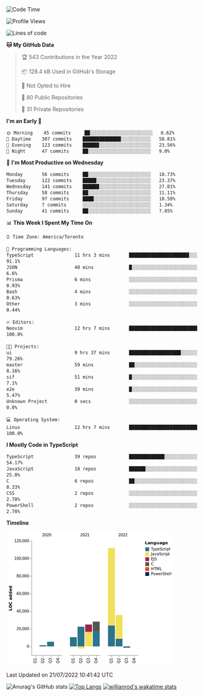 <!--START_SECTION:waka-->
![Code Time](http://img.shields.io/badge/Code%20Time-259%20hrs%2031%20mins-blue)

![Profile Views](http://img.shields.io/badge/Profile%20Views-0-blue)

![Lines of code](https://img.shields.io/badge/From%20Hello%20World%20I%27ve%20Written-236%20Thousand%20lines%20of%20code-blue)

**🐱 My GitHub Data** 

> 🏆 543 Contributions in the Year 2022
 > 
> 📦 128.4 kB Used in GitHub's Storage 
 > 
> 🚫 Not Opted to Hire
 > 
> 📜 80 Public Repositories 
 > 
> 🔑 31 Private Repositories  
 > 
**I'm an Early 🐤** 

```text
🌞 Morning    45 commits     ██░░░░░░░░░░░░░░░░░░░░░░░   8.62% 
🌆 Daytime    307 commits    ██████████████░░░░░░░░░░░   58.81% 
🌃 Evening    123 commits    ██████░░░░░░░░░░░░░░░░░░░   23.56% 
🌙 Night      47 commits     ██░░░░░░░░░░░░░░░░░░░░░░░   9.0%

```
📅 **I'm Most Productive on Wednesday** 

```text
Monday       56 commits     ██░░░░░░░░░░░░░░░░░░░░░░░   10.73% 
Tuesday      122 commits    █████░░░░░░░░░░░░░░░░░░░░   23.37% 
Wednesday    141 commits    ██████░░░░░░░░░░░░░░░░░░░   27.01% 
Thursday     58 commits     ██░░░░░░░░░░░░░░░░░░░░░░░   11.11% 
Friday       97 commits     ████░░░░░░░░░░░░░░░░░░░░░   18.58% 
Saturday     7 commits      ░░░░░░░░░░░░░░░░░░░░░░░░░   1.34% 
Sunday       41 commits     ██░░░░░░░░░░░░░░░░░░░░░░░   7.85%

```


📊 **This Week I Spent My Time On** 

```text
⌚︎ Time Zone: America/Toronto

💬 Programming Languages: 
TypeScript               11 hrs 3 mins       ██████████████████████░░░   91.1% 
JSON                     48 mins             █░░░░░░░░░░░░░░░░░░░░░░░░   6.6% 
Prisma                   6 mins              ░░░░░░░░░░░░░░░░░░░░░░░░░   0.93% 
Bash                     4 mins              ░░░░░░░░░░░░░░░░░░░░░░░░░   0.63% 
Other                    3 mins              ░░░░░░░░░░░░░░░░░░░░░░░░░   0.44%

🔥 Editors: 
Neovim                   12 hrs 7 mins       █████████████████████████   100.0%

🐱‍💻 Projects: 
ui                       9 hrs 37 mins       ███████████████████░░░░░░   79.26% 
master                   59 mins             ██░░░░░░░░░░░░░░░░░░░░░░░   8.16% 
sif                      51 mins             █░░░░░░░░░░░░░░░░░░░░░░░░   7.1% 
e2e                      39 mins             █░░░░░░░░░░░░░░░░░░░░░░░░   5.47% 
Unknown Project          0 secs              ░░░░░░░░░░░░░░░░░░░░░░░░░   0.0%

💻 Operating System: 
Linux                    12 hrs 7 mins       █████████████████████████   100.0%

```

**I Mostly Code in TypeScript** 

```text
TypeScript               39 repos            █████████████░░░░░░░░░░░░   54.17% 
JavaScript               18 repos            ██████░░░░░░░░░░░░░░░░░░░   25.0% 
C                        6 repos             ██░░░░░░░░░░░░░░░░░░░░░░░   8.33% 
CSS                      2 repos             ░░░░░░░░░░░░░░░░░░░░░░░░░   2.78% 
PowerShell               2 repos             ░░░░░░░░░░░░░░░░░░░░░░░░░   2.78%

```


**Timeline**

![Chart not found](https://raw.githubusercontent.com/wise-introvert/wise-introvert/master/charts/bar_graph.png) 


 Last Updated on 21/07/2022 10:41:42 UTC
<!--END_SECTION:waka-->

![Anurag's GitHub stats](https://github-readme-stats.vercel.app/api?username=wise-introvert&count_private=true&show_icons=true)
[![Top Langs](https://github-readme-stats.vercel.app/api/top-langs/?username=wise-introvert&langs_count=10)](https://github.com/anuraghazra/github-readme-stats)
[![willianrod's wakatime stats](https://github-readme-stats.vercel.app/api/wakatime?username=wiseintrovert)](https://github.com/anuraghazra/github-readme-stats)
